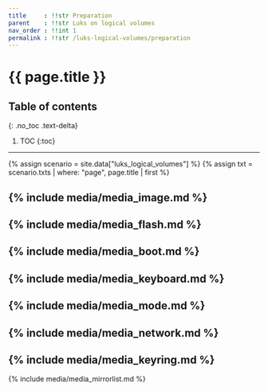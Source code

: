 ```yaml
---
title     : !!str Preparation
parent    : !!str Luks on logical volumes
nav_order : !!int 1
permalink : !!str /luks-logical-volumes/preparation
---
```


# {{ page.title }}

## Table of contents
{: .no_toc .text-delta}

1. TOC
{:toc}

---

{% assign scenario = site.data["luks_logical_volumes"] %}
{% assign txt = scenario.txts | where: "page", page.title | first %}

{% include media/media_image.md %}
---
{% include media/media_flash.md %}
---
{% include media/media_boot.md %}
---
{% include media/media_keyboard.md %}
---
{% include media/media_mode.md %}
---
{% include media/media_network.md %}
---
{% include media/media_keyring.md %}
---
{% include media/media_mirrorlist.md %}
